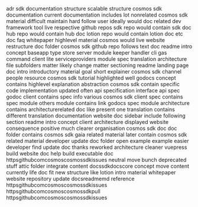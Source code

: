 adr sdk documentation structure scalable structure cosmos sdk documentation current documentation includes lot nonrelated cosmos sdk material difficult maintain hard follow user ideally would doc related dev framework tool live respective github repos sdk repo would contain sdk doc hub repo would contain hub doc lotion repo would contain lotion doc etc doc faq whitepaper highlevel material cosmos would live website restructure doc folder cosmos sdk github repo follows text doc readme intro concept baseapp type store server module keeper handler cli gas command client lite serviceproviders module spec translation architecture file subfolders matter likely change matter sectioning readme landing page doc intro introductory material goal short explainer cosmos sdk channel people resource cosmos sdk tutorial highlighted well godocs concept contains highlevel explanation abstraction cosmos sdk contain specific code implementation updated often api specification interface api spec godoc client contains spec info various cosmos sdk client spec contains spec module others module contains link godocs spec module architecture contains architecturerelated doc like present one translation contains different translation documentation website doc sidebar include following section readme intro concept client architecture displayed website consequence positive much clearer organisation cosmos sdk doc doc folder contains cosmos sdk gaia related material later contain cosmos sdk related material developer update doc folder open example example easier developer find update doc thanks reworked architecture cleaner vuepress build website doc help build executable doc httpsgithubcomcosmoscosmossdkissues neutral move bunch deprecated stuff attic folder integrate content docssdkdocscore concept move content currently life doc fit new structure like lotion intro material whitepaper website repository update docsreadmemd reference httpsgithubcomcosmoscosmossdkissues httpsgithubcomcosmoscosmossdkpull httpsgithubcomcosmoscosmossdkissues